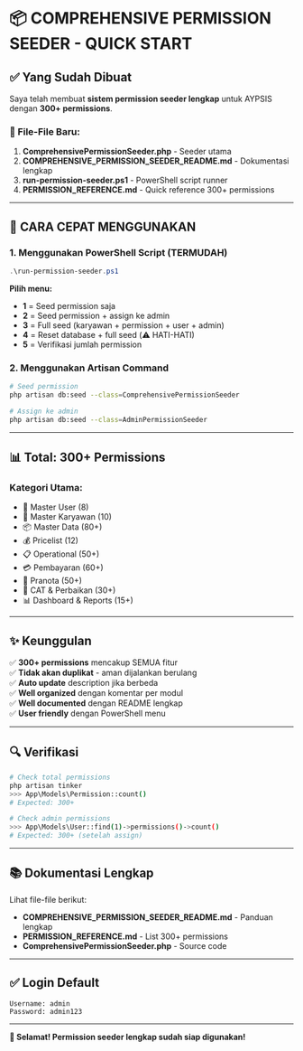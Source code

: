 # 📦 COMPREHENSIVE PERMISSION SEEDER - QUICK START

## ✅ Yang Sudah Dibuat

Saya telah membuat **sistem permission seeder lengkap** untuk AYPSIS dengan **300+ permissions**.

### 📁 File-File Baru:

1. **ComprehensivePermissionSeeder.php** - Seeder utama
2. **COMPREHENSIVE_PERMISSION_SEEDER_README.md** - Dokumentasi lengkap
3. **run-permission-seeder.ps1** - PowerShell script runner
4. **PERMISSION_REFERENCE.md** - Quick reference 300+ permissions

---

## 🚀 CARA CEPAT MENGGUNAKAN

### 1. Menggunakan PowerShell Script (TERMUDAH)

```powershell
.\run-permission-seeder.ps1
```

**Pilih menu:**
- **1** = Seed permission saja
- **2** = Seed permission + assign ke admin
- **3** = Full seed (karyawan + permission + user + admin)
- **4** = Reset database + full seed (⚠️ HATI-HATI)
- **5** = Verifikasi jumlah permission

### 2. Menggunakan Artisan Command

```bash
# Seed permission
php artisan db:seed --class=ComprehensivePermissionSeeder

# Assign ke admin
php artisan db:seed --class=AdminPermissionSeeder
```

---

## 📊 Total: 300+ Permissions

### Kategori Utama:
- 👤 Master User (8)
- 👥 Master Karyawan (10)
- 📦 Master Data (80+)
- 💰 Pricelist (12)
- 📋 Operational (50+)
- 💳 Pembayaran (60+)
- 📄 Pranota (50+)
- 🎨 CAT & Perbaikan (30+)
- 📊 Dashboard & Reports (15+)

---

## ✨ Keunggulan

✅ **300+ permissions** mencakup SEMUA fitur  
✅ **Tidak akan duplikat** - aman dijalankan berulang  
✅ **Auto update** description jika berbeda  
✅ **Well organized** dengan komentar per modul  
✅ **Well documented** dengan README lengkap  
✅ **User friendly** dengan PowerShell menu  

---

## 🔍 Verifikasi

```bash
# Check total permissions
php artisan tinker
>>> App\Models\Permission::count()
# Expected: 300+

# Check admin permissions
>>> App\Models\User::find(1)->permissions()->count()
# Expected: 300+ (setelah assign)
```

---

## 📚 Dokumentasi Lengkap

Lihat file-file berikut:
- **COMPREHENSIVE_PERMISSION_SEEDER_README.md** - Panduan lengkap
- **PERMISSION_REFERENCE.md** - List 300+ permissions
- **ComprehensivePermissionSeeder.php** - Source code

---

## ✅ Login Default

```
Username: admin
Password: admin123
```

---

**🎉 Selamat! Permission seeder lengkap sudah siap digunakan!**

